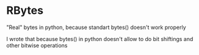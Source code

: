 # RBytes
"Real" bytes in python, because standart bytes() doesn't work properly

I wrote that because bytes() in python doesn't allow to do bit shiftings and other bitwise operations
